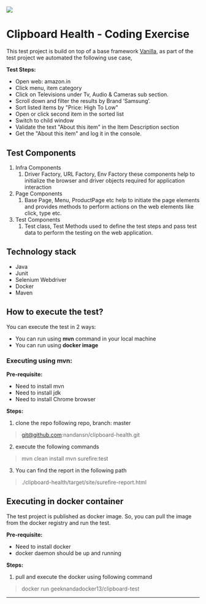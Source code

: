 # ![](https://clipboardhealth.com/wp-content/uploads/2022/02/CBH-Logo-1200x628-721-DPI.png)

# Clipboard Health - Coding Exercise


This test project is build on top of a base framework [Vanilla](git@github.com:ClipboardHealth/vanilla.git), as part of the test project we automated the following use case,

**Test Steps:**

- Open web: amazon.in
- Click menu, item category
- Click on Televisions under Tv, Audio & Cameras sub section.
- Scroll down and filter the results by Brand ‘Samsung’.
- Sort listed items by "Price: High To Low"
- Open or click second item in the sorted list
- Switch to child window
- Validate the text "About this item" in the Item Description section
- Get the "About this item" and log it in the console.


## Test Components

1. Infra Components
    1. Driver Factory, URL Factory, Env Factory these components help to initialize the browser and driver objects required for application interaction
2. Page Components
    1. Base Page, Menu, ProductPage etc help to initiate the page elements and provides methods to perform actions on the web elements like click, type etc.
3. Test Components
    1. Test class, Test Methods used to define the test steps and pass test data to perform the testing on the web application.


## Technology stack

- Java
- Junit
- Selenium Webdriver
- Docker
- Maven


## How to execute the test?

You can execute the test in 2 ways:

- You can run using **mvn** command in your local machine
- You can run using **docker image**

### Executing using mvn:

**Pre-requisite:**

- Need to install mvn
- Need to install jdk
- Need to install Chrome browser

**Steps:**

1. clone the repo following repo, branch: master
> git@github.com:nandansn/clipboard-health.git
2. execute the following commands
> mvn clean install
> mvn surefire:test
3. You can find the report in the following path
> ./clipboard-health/target/site/surefire-report.html


## Executing in docker container

The test project is published as docker image. So, you can pull the image from the docker registry and run the test.

**Pre-requisite:**

- Need to install docker
- docker daemon should be up and running

**Steps:**

1. pull and execute the docker using following command
> docker run  geeknandadocker13/clipboard-test


***

